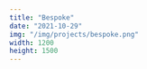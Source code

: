 ```yaml
---
title: "Bespoke"
date: "2021-10-29"
img: "/img/projects/bespoke.png"
width: 1200
height: 1500
---
```

